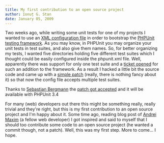 ```yaml
---
title: My first contribution to an open source project
author: Ionuț G. Stan
date: January 05, 2009
---
```



Two weeks ago, while writing some unit tests for one of my projects I wanted to
use an [XML configuration file][1] in order to bootstrap the [PHPUnit testing
framework][2]. As you may know, in PHPUnit you may organize your unit tests in
test suites, and also give them names. So, for better organizing my tests, I
wanted five directories holding five different test suites which I thought could
be easily configured inside the phpunit.xml file. Well, apparently there was
support for only one test suite and a [ticket opened][3] for such an addition to
the framework. As a result I hacked a little bit the source code and came up with
a [simple patch][4] (really, there is nothing fancy about it) so that now the
config file accepts multiple test suites.

Thanks to [Sebastian Bergmann][5] the [patch got accepted][6] and it will be
available with PHPUnit 3.4

For many (web) developers out there this might be something really, really
trivial and they're right, but this is my first contribution to an open source
project and I'm happy about it. Some time ago, reading blog post of [Andrei Maxim][7]
(a fellow web developer) I got inspired and said to myself that I should too
contribute some code to an open source project (he wanted a commit though, not a
patch). Well, this was my first step. More to come... I hope.


[1]: http://www.phpunit.de/manual/current/en/appendixes.configuration.html#appendixes.configuration.phpunit
[2]: http://www.phpunit.de/
[3]: http://www.phpunit.de/ticket/623
[4]: http://www.phpunit.de/ticket/623#comment:2
[5]: http://sebastian-bergmann.de/
[6]: http://www.phpunit.de/changeset/4423
[7]: http://andreimaxim.ro/
